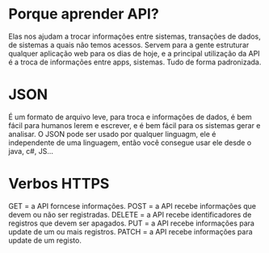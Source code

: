# Porque aprender API?
Elas nos ajudam a trocar informações entre sistemas, transações de dados, de sistemas a quais não temos acessos. Servem para a gente estruturar qualquer aplicação web para os dias de hoje, e a principal utilização da API é a troca de informações entre apps, sistemas. Tudo de forma padronizada.

# JSON
É um formato de arquivo leve, para troca e informações de dados, é bem fácil para humanos lerem e escrever, e é bem fácil para os sistemas gerar e analisar.
O JSON pode ser usado por qualquer linguagm, ele é independente de uma linguagem, então você consegue usar ele desde o java, c#, JS...

# Verbos HTTPS
GET = a API forncese informações.
POST = a API recebe informações que devem ou não ser registradas.
DELETE = a API recebe identificadores de registros que devem ser apagados.
PUT = a API recebe informações para update de um ou mais registros.
PATCH = a API recebe informações para update de um registo.